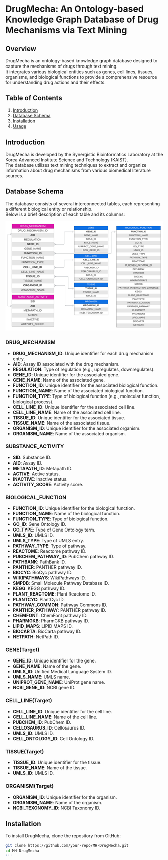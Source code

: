 # DrugMecha: An Ontology-based Knowledge Graph Database of Drug Mechanisms via Text Mining

## Overview
DrugMecha is an ontology-based knowledge graph database designed to capture the mechanisms of drugs through text mining.<br>
It integrates various biological entities such as genes, cell lines, tissues, organisms, and biological functions to provide a comprehensive resource for understanding drug actions and their effects.

## Table of Contents
1. [Introduction](#introduction)
2. [Database Schema](#database-schema)
3. [Installation](#installation)
4. [Usage](#usage)

## Introduction
DrugMecha is developed by the Synergistic Bioinformatics Laboratory at the Korea Advanced Institute Science and Technology (KAIST).<br>
The database utilizes text mining techniques to extract and organize information about drug mechanisms from various biomedical literature sources.

## Database Schema
The database consists of several interconnected tables, each representing a different biological entity or relationship.<br>
Below is a brief description of each table and its columns:

![Schema of DrugMecha](https://github.com/SYNBI-KAIST/MH-DrugMecha/raw/main/DrugMecha/DrugMecha-Schema.png)

### DRUG_MECHANISM
- **DRUG_MECHANISM_ID**: Unique identifier for each drug mechanism entry.
- **AID**: Assay ID associated with the drug mechanism.
- **REGULATION**: Type of regulation (e.g., upregulates, downregulates).
- **GENE_ID**: Unique identifier for the associated gene.
- **GENE_NAME**: Name of the associated gene.
- **FUNCTION_ID**: Unique identifier for the associated biological function.
- **FUNCTION_NAME**: Name of the associated biological function.
- **FUNCTION_TYPE**: Type of biological function (e.g., molecular function, biological process).
- **CELL_LINE_ID**: Unique identifier for the associated cell line.
- **CELL_LINE_NAME**: Name of the associated cell line.
- **TISSUE_ID**: Unique identifier for the associated tissue.
- **TISSUE_NAME**: Name of the associated tissue.
- **ORGANISM_ID**: Unique identifier for the associated organism.
- **ORGANISM_NAME**: Name of the associated organism.

### SUBSTANCE_ACTIVITY
- **SID**: Substance ID.
- **AID**: Assay ID.
- **METAPATH_ID**: Metapath ID.
- **ACTIVE**: Active status.
- **INACTIVE**: Inactive status.
- **ACTIVITY_SCORE**: Activity score.

### BIOLOGICAL_FUNCTION
- **FUNCTION_ID**: Unique identifier for the biological function.
- **FUNCTION_NAME**: Name of the biological function.
- **FUNCTION_TYPE**: Type of biological function.
- **GO_ID**: Gene Ontology ID.
- **GO_TYPE**: Type of Gene Ontology term.
- **UMLS_ID**: UMLS ID.
- **UMLS_TYPE**: Type of UMLS entry.
- **PATHWAY_TYPE**: Type of pathway.
- **REACTOME**: Reactome pathway ID.
- **PUBCHEM_PATHWAY_ID**: PubChem pathway ID.
- **PATHBANK**: PathBank ID.
- **PANTHER**: PANTHER pathway ID.
- **BIOCYC**: BioCyc pathway ID.
- **WIKIPATHWAYS**: WikiPathways ID.
- **SMPDB**: Small Molecule Pathway Database ID.
- **KEGG**: KEGG pathway ID.
- **PLANT_REACTOME**: Plant Reactome ID.
- **PLANTCYC**: PlantCyc ID.
- **PATHWAY_COMMON**: Pathway Commons ID.
- **PANTHER_PATHWAY**: PANTHER pathway ID.
- **CHEMFONT**: ChemFont pathway ID.
- **PHARMGKB**: PharmGKB pathway ID.
- **LIPID_MAPS**: LIPID MAPS ID.
- **BIOCARTA**: BioCarta pathway ID.
- **NETPATH**: NetPath ID.

### GENE(Target)
- **GENE_ID**: Unique identifier for the gene.
- **GENE_NAME**: Name of the gene.
- **UMLS_ID**: Unified Medical Language System ID.
- **UMLS_NAME**: UMLS name.
- **UNIPROT_GENE_NAME**: UniProt gene name.
- **NCBI_GENE_ID**: NCBI gene ID.

### CELL_LINE(Target)
- **CELL_LINE_ID**: Unique identifier for the cell line.
- **CELL_LINE_NAME**: Name of the cell line.
- **PUBCHEM_ID**: PubChem ID.
- **CELLOSAURUS_ID**: Cellosaurus ID.
- **UMLS_ID**: UMLS ID.
- **CELL_ONTOLOGY_ID**: Cell Ontology ID.

### TISSUE(Target)
- **TISSUE_ID**: Unique identifier for the tissue.
- **TISSUE_NAME**: Name of the tissue.
- **UMLS_ID**: UMLS ID.

### ORGANISM(Target)
- **ORGANISM_ID**: Unique identifier for the organism.
- **ORGANISM_NAME**: Name of the organism.
- **NCBI_TEXONOMY_ID**: NCBI Taxonomy ID.

## Installation
To install DrugMecha, clone the repository from GitHub:

```sh
git clone https://github.com/your-repo/MH-DrugMecha.git
cd MH-DrugMecha
'''
